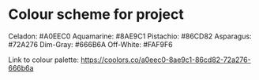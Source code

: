 # Colour scheme for project
Celadon: #A0EEC0
Aquamarine: #8AE9C1
Pistachio: #86CD82
Asparagus: #72A276
Dim-Gray: #666B6A
Off-White: #FAF9F6

Link to colour palette: https://coolors.co/a0eec0-8ae9c1-86cd82-72a276-666b6a